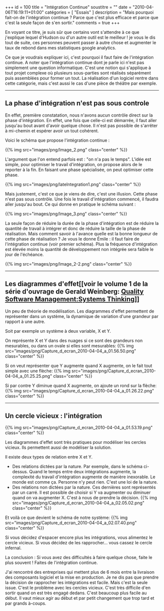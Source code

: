 +++
id = 100
title = "Intégration Continue"
soustitre = ""
date = "2010-04-06T16:19:11+01:00"
catégories = [ "Essais" ]
description = "Mais pourquoi fait-on de l'intégration continue ? Parce que c'est plus efficace et parce que c'est la seule façon de s'en sortir."
comments = true
+++

<div class="chapo"></div>
En voyant ce titre, je suis sûr que certains vont s'attendre à ce que j'explique lequel d'Hudson ou d'un autre outil est le meilleur ! je vous le dis tout de suite, ces personnes peuvent passer à autre chose et augmenter le taux de rebond dans mes statistiques google analytics.

Ce que je voudrais expliquer ici, c'est pourquoi il faut faire de l'intégration continue. A noter que l'intégration continue dont je parle ici n'est pas simplement une question informatique. C'est une notion qui s'applique à tout projet complexe où plusieurs sous-parties sont réalisés séparément puis assemblées pour former un tout.
La réalisation d'un logiciel rentre dans cette catégorie, mais c'est aussi le cas d'une pièce de théâtre par exemple.

-----
## La phase d'intégration n'est pas sous controle

En effet, première constatation, nous n'avons aucun contrôle direct sur la phase d'intégration. En effet, une fois que celle-ci est démarrée, il faut aller jusqu'au bout avant d'avoir quelque chose. Il n'est pas possible de s'arrêter à mi-chemin et espérer avoir un tout cohérent.

Voici le schéma que propose l'intégration continue :
 
{{% img src="images/png/Image_2.png" class="center" %}}

L'argument que l'on entend parfois est : "on n'a pas le temps". L'idée est simple, pour optimiser le travail d'intégration, on propose alors de le reporter à la fin. En faisant une phase spécialisée, on peut optimiser cette phase.

{{% img src="images/png/lateIntegration1.png" class="center" %}}

Mais justement, c'est ce que je viens de dire, c'est une illusion. Cette phase n'est pas sous contrôle. Une fois le travail d'intégration commencé, il faudra aller jusqu'au bout. Ce qui donne en pratique le schéma suivant :

{{% img src="images/png/Image_3.png" class="center" %}}

La seule façon de réduire la durée de la phase d'intégration est de réduire la quantité de travail à intégrer et donc de réduire la taille de la phase de réalisation. Mais comment savoir à l'avance quelle est la bonne longueur de cette phase de réalisation ? Je vous le donne Émile : il faut faire de l'intégration continue (voir premier schéma).
Plus la fréquence d'intégration est élevée moins la quantité de développement non intégrée sera faible le jour de l'échéance.

{{% img src="images/png/Image_2-2.png" class="center" %}}

-----
## Les diagrammes d'effet[[voir le volume 1 de la série d'ouvrage de Gerald Weinberg: [Quality Software Management:Systems Thinking](../article_51)]]

Un peu de théorie de modélisation. Les diagrammes d'effet permettent de représenter dans un système, la dynamique de variation d'une grandeur par rapport à une autre.

Soit par exemple un système à deux variable, X et Y. 

On représente X et Y dans des nuages si ce sont des grandeurs non mesurables, ou dans un ovale si elles sont mesurables:
{{% img src="images/png/Capture_d_ecran_2010-04-04_a_01.56.50.png" class="center" %}}

Si on veut représenter que Y augmente quand X augmente, on le fait tout simple avec une flèche:
{{% img src="images/png/Capture_d_ecran_2010-04-04_a_01.25.25.png" class="center" %}}

Si par contre Y diminue quand X augmente, on ajoute un rond sur la flèche:
{{% img src="images/png/Capture_d_ecran_2010-04-04_a_01.26.22.png" class="center" %}}

-----
## Un cercle vicieux : l'intégration

{{% img src="images/png/Capture_d_ecran_2010-04-04_a_01.53.19.png" class="center" %}}

Les diagrammes d'effet sont très pratiques pour modéliser les cercles vicieux. Ils permettent aussi de modéliser la solution.

Il existe deux types de relation entre X et Y. 
- Des relations dictées par la nature. Par exemple, dans le schéma ci-dessus. Quand le temps entre deux intégrations augmente, la complexité du travail d'intégration augmente de manière inexorable. Le monde est comme ça. Personne n'y peut rien. C'est une loi de la nature. 
- Des relations non dictées par la nature. Ces dernières sont représentés par un carré. Il est possible de choisir si Y va augmenter ou diminuer quand on va augmenter X. C'est à nous de prendre la décision.
{{% img src="images/png/Capture_d_ecran_2010-04-04_a_02.05.02.png" class="center" %}}

Et voilà ce que devient le schéma de notre système:
{{% img src="images/png/Capture_d_ecran_2010-04-04_a_02.07.40.png" class="center" %}}

Si vous décidez d'espacer encore plus les intégrations, vous alimentez le cercle vicieux. Si vous décidez de les rapprocher... vous cassez le cercle infernal. 

La conclusion : Si vous avez des difficultés à faire quelque chose, faite le plus souvent ! Faites de l'intégration continue. 

J'ai rencontré des entreprises qui mettent plus de 6 mois entre la livraison des composants logiciel et la mise en production. Je ne dis pas que prendre la décision de rapprocher les intégrations est facile. Mais c'est la seule issue. C'est le problème avec les cercles vicieux. C'est très difficile d'en sortir quand on est très engagé dedans. C'est beaucoup plus facile au début. Il vaut mieux agir au début et par petit changement que trop tard et par grands à-coups.